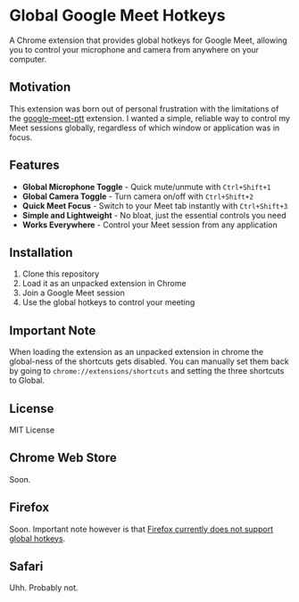 # Global Google Meet Hotkeys

A Chrome extension that provides global hotkeys for Google Meet, allowing you to control your microphone and camera from anywhere on your computer.

## Motivation

This extension was born out of personal frustration with the limitations of the [google-meet-ptt](https://github.com/mahadevans87/google-meet-ptt) extension. I wanted a simple, reliable way to control my Meet sessions globally, regardless of which window or application was in focus.

## Features

- **Global Microphone Toggle** - Quick mute/unmute with `Ctrl+Shift+1`
- **Global Camera Toggle** - Turn camera on/off with `Ctrl+Shift+2`
- **Quick Meet Focus** - Switch to your Meet tab instantly with `Ctrl+Shift+3`
- **Simple and Lightweight** - No bloat, just the essential controls you need
- **Works Everywhere** - Control your Meet session from any application

## Installation

1. Clone this repository
2. Load it as an unpacked extension in Chrome
3. Join a Google Meet session
4. Use the global hotkeys to control your meeting

## Important Note

When loading the extension as an unpacked extension in chrome the global-ness of the shortcuts gets disabled.
You can manually set them back by going to `chrome://extensions/shortcuts` and setting the three shortcuts to Global.

## License

MIT License

## Chrome Web Store

Soon.

## Firefox

Soon. Important note however is that [Firefox currently does not support global hotkeys](https://developer.mozilla.org/en-US/docs/Mozilla/Add-ons/WebExtensions/manifest.json/commands).

## Safari

Uhh. Probably not.
